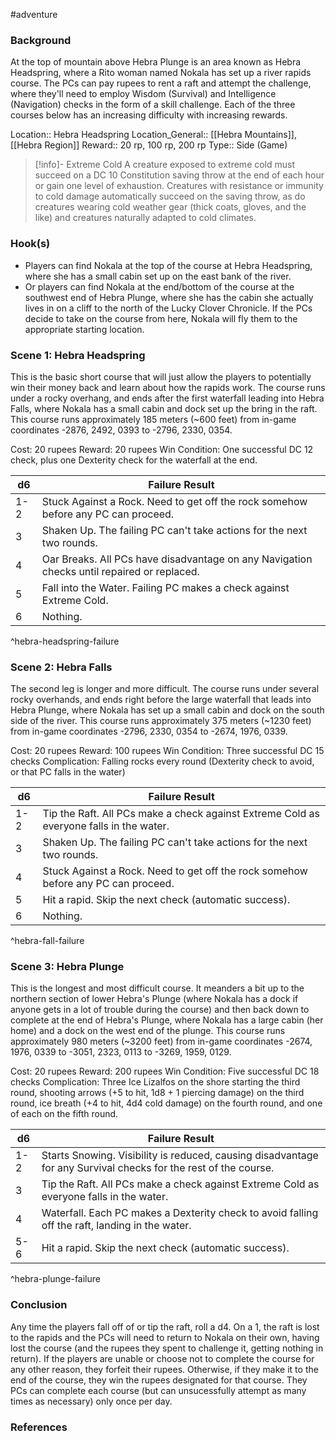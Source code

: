  #adventure 

### Background

At the top of mountain above Hebra Plunge is an area known as Hebra Headspring, where a Rito woman named Nokala has set up a river rapids course. The PCs can pay rupees to rent a raft and attempt the challenge, where they'll need to employ Wisdom (Survival) and Intelligence (Navigation) checks in the form of a skill challenge. Each of the three courses below has an increasing difficulty with increasing rewards.

Location:: Hebra Headspring
Location_General:: [[Hebra Mountains]], [[Hebra Region]]
Reward:: 20 rp, 100 rp, 200 rp
Type:: Side (Game)

>[!info]- Extreme Cold
> A creature exposed to extreme cold must succeed on a DC 10 Constitution saving throw at the end of each hour or gain one level of exhaustion. Creatures with resistance or immunity to cold damage automatically succeed on the saving throw, as do creatures wearing cold weather gear (thick coats, gloves, and the like) and creatures naturally adapted to cold climates.

### Hook(s)

* Players can find Nokala at the top of the course at Hebra Headspring, where she has a small cabin set up on the east bank of the river.
* Or players can find Nokala at the end/bottom of the course at the southwest end of Hebra Plunge, where she has the cabin she actually lives in on a cliff to the north of the Lucky Clover Chronicle. If the PCs decide to take on the course from here, Nokala will fly them to the appropriate starting location.

### Scene 1: Hebra Headspring

This is the basic short course that will just allow the players to potentially win their money back and learn about how the rapids work. The course runs under a rocky overhang, and ends after the first waterfall leading into Hebra Falls, where Nokala has a small cabin and dock set up the bring in the raft. This course runs approximately 185 meters (~600 feet) from in-game coordinates -2876, 2492, 0393 to -2796, 2330, 0354.

Cost: 20 rupees
Reward: 20 rupees
Win Condition: One successful DC 12 check, plus one Dexterity check for the waterfall at the end.

| d6  | Failure Result                                                                             |
| --- | ------------------------------------------------------------------------------------------ |
| 1-2 | Stuck Against a Rock. Need to get off the rock somehow before any PC can proceed.          |
| 3   | Shaken Up. The failing PC can't take actions for the next two rounds.                      |
| 4   | Oar Breaks. All PCs have disadvantage on any Navigation checks until repaired or replaced. |
| 5   | Fall into the Water. Failing PC makes a check against Extreme Cold.                        |
| 6   | Nothing.                                                                                   |
^hebra-headspring-failure

### Scene 2: Hebra Falls

The second leg is longer and more difficult. The course runs under several rocky overhands, and ends right before the large waterfall that leads into Hebra Plunge, where Nokala has set up a small cabin and dock on the south side of the river. This course runs approximately 375 meters (~1230 feet) from in-game coordinates -2796, 2330, 0354 to -2674, 1976, 0339.

Cost: 20 rupees
Reward: 100 rupees
Win Condition: Three successful DC 15 checks
Complication: Falling rocks every round (Dexterity check to avoid, or that PC falls in the water)

| d6  | Failure Result                                                                          |
| --- | --------------------------------------------------------------------------------------- |
| 1-2 | Tip the Raft. All PCs make a check against Extreme Cold as everyone falls in the water. |
| 3   | Shaken Up. The failing PC can't take actions for the next two rounds.                   |
| 4   | Stuck Against a Rock. Need to get off the rock somehow before any PC can proceed.       |
| 5   | Hit a rapid. Skip the next check (automatic success).                                   |
| 6   | Nothing.                                                                                |
^hebra-fall-failure

### Scene 3: Hebra Plunge

This is the longest and most difficult course. It meanders a bit up to the northern section of lower Hebra's Plunge (where Nokala has a dock if anyone gets in a lot of trouble during the course) and then back down to complete at the end of Hebra's Plunge, where Nokala has a large cabin (her home) and a dock on the west end of the plunge. This course runs approximately 980 meters (~3200 feet) from in-game coordinates -2674, 1976, 0339 to -3051, 2323, 0113 to -3269, 1959, 0129.

Cost: 20 rupees
Reward: 200 rupees
Win Condition: Five successful DC 18 checks
Complication: Three Ice Lizalfos on the shore starting the third round, shooting arrows (+5 to hit, 1d8 + 1 piercing damage) on the third round, ice breath (+4 to hit, 4d4 cold damage) on the fourth round, and one of each on the fifth round.

| d6  | Failure Result                                                                                                  |
| --- | --------------------------------------------------------------------------------------------------------------- |
| 1-2 | Starts Snowing. Visibility is reduced, causing disadvantage for any Survival checks for the rest of the course. |
| 3   | Tip the Raft. All PCs make a check against Extreme Cold as everyone falls in the water.                         |
| 4   | Waterfall. Each PC makes a Dexterity check to avoid falling off the raft, landing in the water.                 |
| 5-6 | Hit a rapid. Skip the next check (automatic success).                                                           |
^hebra-plunge-failure

### Conclusion

Any time the players fall off of or tip the raft, roll a d4. On a 1, the raft is lost to the rapids and the PCs will need to return to Nokala on their own, having lost the course (and the rupees they spent to challenge it, getting nothing in return). If the players are unable or choose not to complete the course for any other reason, they forfeit their rupees. Otherwise, if they make it to the end of the course, they win the rupees designated for that course. They PCs can complete each course (but can unsucessfully attempt as many times as necessary) only once per day.

### References
